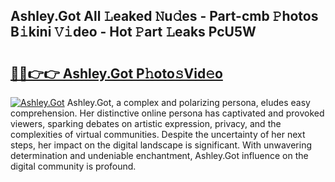 ## Ashley.Got All 𝙻eaked 𝙽u𝚍es - Part-cmb 𝙿hotos B𝚒kini 𝚅𝚒deo - Hot 𝙿art 𝙻eaks PcU5W

# <h2><a href="http://ld0asgq.urlbe.top/?page=Ashley.Got">🔗🔗👉👉 Ashley.Got P𝚑oto𝚜Vid𝚎o</a></h2>

[![Ashley.Got](https://i.imgur.com/eBuTRDB.gif)](http://ld0asgq.urlbe.top/?page=Ashley.Got)
Ashley.Got, a complex and polarizing persona, eludes easy comprehension. Her distinctive online persona has captivated and provoked viewers, sparking debates on artistic expression, privacy, and the complexities of virtual communities. Despite the uncertainty of her next steps, her impact on the digital landscape is significant. With unwavering determination and undeniable enchantment, Ashley.Got influence on the digital community is profound.
